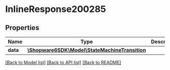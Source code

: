 # InlineResponse200285

## Properties
Name | Type | Description | Notes
------------ | ------------- | ------------- | -------------
**data** | [**\Shopware6SDK\Model\StateMachineTransition**](StateMachineTransition.md) |  | [optional] 

[[Back to Model list]](../../README.md#documentation-for-models) [[Back to API list]](../../README.md#documentation-for-api-endpoints) [[Back to README]](../../README.md)

